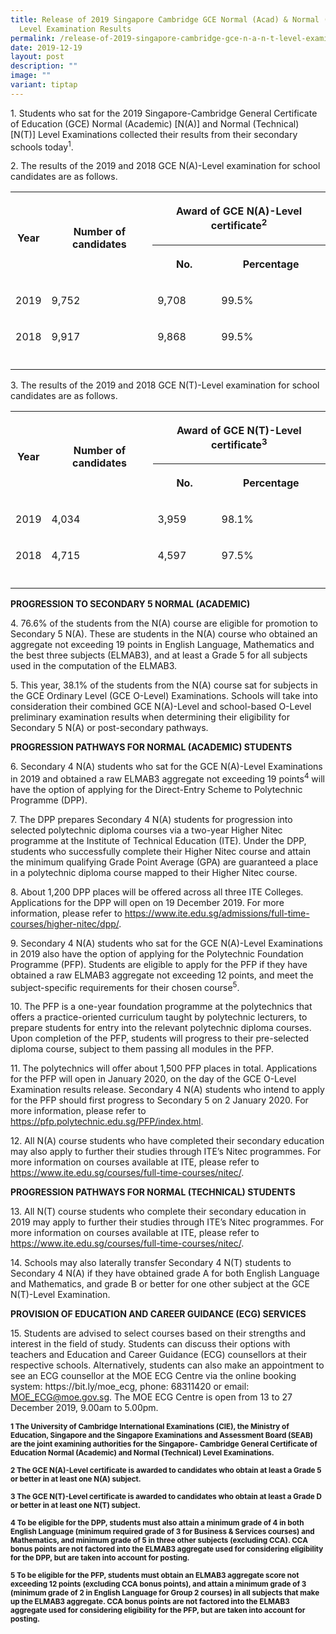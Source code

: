 ```yaml
---
title: Release of 2019 Singapore Cambridge GCE Normal (Acad) & Normal (Tech)
  Level Examination Results
permalink: /release-of-2019-singapore-cambridge-gce-n-a-n-t-level-examination-results/
date: 2019-12-19
layout: post
description: ""
image: ""
variant: tiptap
---
```

<p>1. Students who sat for the 2019 Singapore-Cambridge General Certificate
of Education (GCE) Normal (Academic) [N(A)] and Normal (Technical) [N(T)]
Level Examinations collected their results from their secondary schools
today<sup>1</sup>.</p>
<p>2. The results of the 2019 and 2018 GCE N(A)-Level examination for school
candidates are as follows.</p>
<table style="minWidth: 100px">
<colgroup>
<col>
<col>
<col>
<col>
</colgroup>
<tbody>
<tr>
<th rowspan="2" colspan="1">
<p>Year</p>
</th>
<th rowspan="2" colspan="1">
<p>Number of candidates</p>
</th>
<th rowspan="1" colspan="2">
<p>Award of GCE N(A)-Level certificate<sup>2</sup>
</p>
</th>
</tr>
<tr>
<th rowspan="1" colspan="1">
<p>No.</p>
</th>
<th rowspan="1" colspan="1">
<p>Percentage</p>
</th>
</tr>
<tr>
<td rowspan="1" colspan="1">
<p>2019</p>
</td>
<td rowspan="1" colspan="1">
<p>9,752</p>
</td>
<td rowspan="1" colspan="1">
<p>9,708</p>
</td>
<td rowspan="1" colspan="1">
<p>99.5%</p>
</td>
</tr>
<tr>
<td rowspan="1" colspan="1">
<p>2018</p>
</td>
<td rowspan="1" colspan="1">
<p>9,917</p>
</td>
<td rowspan="1" colspan="1">
<p>9,868</p>
</td>
<td rowspan="1" colspan="1">
<p>99.5%</p>
</td>
</tr>
<tr>
<td rowspan="1" colspan="1">
<p></p>
</td>
<td rowspan="1" colspan="1">
<p></p>
</td>
<td rowspan="1" colspan="1">
<p></p>
</td>
<td rowspan="1" colspan="1">
<p></p>
</td>
</tr>
</tbody>
</table>
<p>3. The results of the 2019 and 2018 GCE N(T)-Level examination for school
candidates are as follows.</p>
<table style="minWidth: 100px">
<colgroup>
<col>
<col>
<col>
<col>
</colgroup>
<tbody>
<tr>
<th rowspan="2" colspan="1">
<p>Year</p>
</th>
<th rowspan="2" colspan="1">
<p>Number of candidates</p>
</th>
<th rowspan="1" colspan="2">
<p>Award of GCE N(T)-Level certificate<sup>3</sup>
</p>
</th>
</tr>
<tr>
<th rowspan="1" colspan="1">
<p>No.</p>
</th>
<th rowspan="1" colspan="1">
<p>Percentage</p>
</th>
</tr>
<tr>
<td rowspan="1" colspan="1">
<p>2019</p>
</td>
<td rowspan="1" colspan="1">
<p>4,034</p>
</td>
<td rowspan="1" colspan="1">
<p>3,959</p>
</td>
<td rowspan="1" colspan="1">
<p>98.1%</p>
</td>
</tr>
<tr>
<td rowspan="1" colspan="1">
<p>2018</p>
</td>
<td rowspan="1" colspan="1">
<p>4,715</p>
</td>
<td rowspan="1" colspan="1">
<p>4,597</p>
</td>
<td rowspan="1" colspan="1">
<p>97.5%</p>
</td>
</tr>
<tr>
<td rowspan="1" colspan="1">
<p></p>
</td>
<td rowspan="1" colspan="1">
<p></p>
</td>
<td rowspan="1" colspan="1">
<p></p>
</td>
<td rowspan="1" colspan="1">
<p></p>
</td>
</tr>
</tbody>
</table>
<p><strong>PROGRESSION TO SECONDARY 5 NORMAL (ACADEMIC)</strong>
</p>
<p>4. 76.6% of the students from the N(A) course are eligible for promotion
to Secondary 5 N(A). These are students in the N(A) course who obtained
an aggregate not exceeding 19 points in English Language, Mathematics and
the best three subjects (ELMAB3), and at least a Grade 5 for all subjects
used in the computation of the ELMAB3.</p>
<p>5. This year, 38.1% of the students from the N(A) course sat for subjects
in the GCE Ordinary Level (GCE O-Level) Examinations. Schools will take
into consideration their combined GCE N(A)-Level and school-based O-Level
preliminary examination results when determining their eligibility for
Secondary 5 N(A) or post-secondary pathways.</p>
<p><strong>PROGRESSION PATHWAYS FOR NORMAL (ACADEMIC) STUDENTS</strong>
</p>
<p>6. Secondary 4 N(A) students who sat for the GCE N(A)-Level Examinations
in 2019 and obtained a raw ELMAB3 aggregate not exceeding 19 points<sup>4</sup> will
have the option of applying for the Direct-Entry Scheme to Polytechnic
Programme (DPP).</p>
<p>7. The DPP prepares Secondary 4 N(A) students for progression into selected
polytechnic diploma courses via a two-year Higher Nitec programme at the
Institute of Technical Education (ITE). Under the DPP, students who successfully
complete their Higher Nitec course and attain the minimum qualifying Grade
Point Average (GPA) are guaranteed a place in a polytechnic diploma course
mapped to their Higher Nitec course.</p>
<p>8. About 1,200 DPP places will be offered across all three ITE Colleges.
Applications for the DPP will open on 19 December 2019. For more information,
please refer to <a href="https://www.ite.edu.sg/admissions/full-time-courses/higher-nitec/dpp/" rel="noopener noreferrer nofollow" target="_blank">https://www.ite.edu.sg/admissions/full-time-courses/higher-nitec/dpp/</a>.</p>
<p>9. Secondary 4 N(A) students who sat for the GCE N(A)-Level Examinations
in 2019 also have the option of applying for the Polytechnic Foundation
Programme (PFP). Students are eligible to apply for the PFP if they have
obtained a raw ELMAB3 aggregate not exceeding 12 points, and meet the subject-specific
requirements for their chosen course<sup>5</sup>.</p>
<p>10. The PFP is a one-year foundation programme at the polytechnics that
offers a practice-oriented curriculum taught by polytechnic lecturers,
to prepare students for entry into the relevant polytechnic diploma courses.
Upon completion of the PFP, students will progress to their pre-selected
diploma course, subject to them passing all modules in the PFP.</p>
<p>11. The polytechnics will offer about 1,500 PFP places in total. Applications
for the PFP will open in January 2020, on the day of the GCE O-Level Examination
results release. Secondary 4 N(A) students who intend to apply for the
PFP should first progress to Secondary 5 on 2 January 2020. For more information,
please refer to <a href="https://pfp.polytechnic.edu.sg/PFP/index.html" rel="noopener noreferrer nofollow" target="_blank">https://pfp.polytechnic.edu.sg/PFP/index.html</a>.</p>
<p>12. All N(A) course students who have completed their secondary education
may also apply to further their studies through ITE’s Nitec programmes.
For more information on courses available at ITE, please refer to <a href="https://www.ite.edu.sg/courses/full-time-courses/nitec/" rel="noopener noreferrer nofollow" target="_blank">https://www.ite.edu.sg/courses/full-time-courses/nitec/</a>.</p>
<p><strong>PROGRESSION PATHWAYS FOR NORMAL (TECHNICAL) STUDENTS</strong>
</p>
<p>13. All N(T) course students who complete their secondary education in
2019 may apply to further their studies through ITE’s Nitec programmes.
For more information on courses available at ITE, please refer to <a href="https://www.ite.edu.sg/courses/full-time-courses/nitec/" rel="noopener noreferrer nofollow" target="_blank">https://www.ite.edu.sg/courses/full-time-courses/nitec/</a>.</p>
<p>14. Schools may also laterally transfer Secondary 4 N(T) students to Secondary
4 N(A) if they have obtained grade A for both English Language and Mathematics,
and grade B or better for one other subject at the GCE N(T)-Level Examination.</p>
<p><strong>PROVISION OF EDUCATION AND CAREER GUIDANCE (ECG) SERVICES</strong>
</p>
<p>15. Students are advised to select courses based on their strengths and
interest in the field of study. Students can discuss their options with
teachers and Education and Career Guidance (ECG) counsellors at their respective
schools. Alternatively, students can also make an appointment to see an
ECG counsellor at the MOE ECG Centre via the online booking system: https://bit.ly/moe_ecg,
phone: 68311420 or email: <a href="mailto:MOE_ECG@moe.gov.sg" rel="noopener noreferrer nofollow" target="_blank">MOE_ECG@moe.gov.sg</a>. The MOE ECG Centre
is open from 13 to 27 December 2019, 9.00am to 5.00pm.</p>
<p><strong><sub>1 The University of Cambridge International Examinations (CIE), the Ministry of Education, Singapore and the Singapore Examinations and Assessment Board (SEAB) are the joint examining authorities for the Singapore- Cambridge General Certificate of Education Normal (Academic) and Normal (Technical) Level Examinations.</sub></strong>
</p>
<p><strong><sub>2 The GCE N(A)-Level certificate is awarded to candidates who obtain at least a Grade 5 or better in at least one N(A) subject.</sub></strong>
</p>
<p><strong><sub>3 The GCE N(T)-Level certificate is awarded to candidates who obtain at least a Grade D or better in at least one N(T) subject.</sub></strong>
</p>
<p><strong><sub>4 To be eligible for the DPP, students must also attain a minimum grade of 4 in both English Language (minimum required grade of 3 for Business &amp; Services courses) and Mathematics, and minimum grade of 5 in three other subjects (excluding CCA). CCA bonus points are not factored into the ELMAB3 aggregate used for considering eligibility for the DPP, but are taken into account for posting.</sub></strong>
</p>
<p><strong><sub>5 To be eligible for the PFP, students must obtain an ELMAB3 aggregate score not exceeding 12 points (excluding CCA bonus points), and attain a minimum grade of 3 (minimum grade of 2 in English Language for Group 2 courses) in all subjects that make up the ELMAB3 aggregate. CCA bonus points are not factored into the ELMAB3 aggregate used for considering eligibility for the PFP, but are taken into account for posting.</sub></strong>
</p>
<p></p>